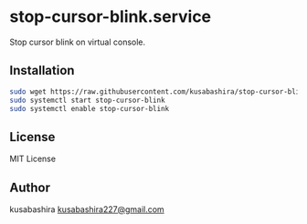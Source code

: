 stop-cursor-blink.service
=========================

Stop cursor blink on virtual console.

Installation
------------

```sh
sudo wget https://raw.githubusercontent.com/kusabashira/stop-cursor-blink.service/master/stop-cursor-blink.service -O /etc/systemd/system/stop-cursor-blink.service
sudo systemctl start stop-cursor-blink
sudo systemctl enable stop-cursor-blink
```

License
-------

MIT License

Author
------

kusabashira <kusabashira227@gmail.com>
